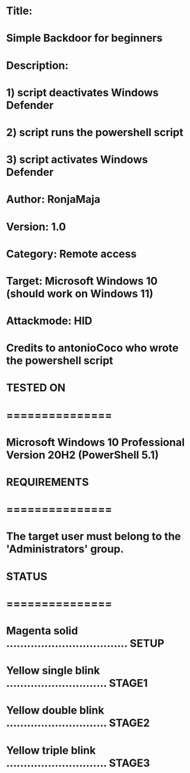# Title:      
# 			  Simple Backdoor for beginners
# Description:      
# 			  1) script deactivates Windows Defender
# 			  2) script runs the powershell script
# 			  3) script activates Windows Defender
# Author:           RonjaMaja
# Version:          1.0
# Category:         Remote access
# Target:           Microsoft Windows 10 (should work on Windows 11)
# Attackmode:       HID
# Credits to antonioCoco who wrote the powershell script
#
# TESTED ON
# ===============
# Microsoft Windows 10 Professional Version 20H2 (PowerShell 5.1)
#
# REQUIREMENTS
# ===============
# The target user must belong to the 'Administrators' group.
#
# STATUS
# ===============
# Magenta solid ................................... SETUP
# Yellow single blink ............................. STAGE1
# Yellow double blink ............................. STAGE2
# Yellow triple blink ............................. STAGE3
